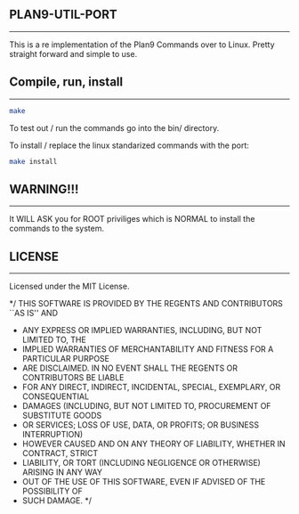 ## PLAN9-UTIL-PORT
------------------
This is a re implementation of the Plan9 Commands over to Linux.
Pretty straight forward and simple to use.

## Compile, run, install
------------------------
```bash
make
```

To test out / run the commands go into the bin/ directory.

To install / replace the linux standarized commands with the port:
```bash
make install
```

## WARNING!!!
-------------
It WILL ASK you for ROOT priviliges which is NORMAL to install the commands to the system.

## LICENSE
----------
Licensed under the MIT License.

 */ THIS SOFTWARE IS PROVIDED BY THE REGENTS AND CONTRIBUTORS ``AS IS'' AND
 * ANY EXPRESS OR IMPLIED WARRANTIES, INCLUDING, BUT NOT LIMITED TO, THE
 * IMPLIED WARRANTIES OF MERCHANTABILITY AND FITNESS FOR A PARTICULAR PURPOSE
 * ARE DISCLAIMED.  IN NO EVENT SHALL THE REGENTS OR CONTRIBUTORS BE LIABLE
 * FOR ANY DIRECT, INDIRECT, INCIDENTAL, SPECIAL, EXEMPLARY, OR CONSEQUENTIAL
 * DAMAGES (INCLUDING, BUT NOT LIMITED TO, PROCUREMENT OF SUBSTITUTE GOODS
 * OR SERVICES; LOSS OF USE, DATA, OR PROFITS; OR BUSINESS INTERRUPTION)
 * HOWEVER CAUSED AND ON ANY THEORY OF LIABILITY, WHETHER IN CONTRACT, STRICT
 * LIABILITY, OR TORT (INCLUDING NEGLIGENCE OR OTHERWISE) ARISING IN ANY WAY
 * OUT OF THE USE OF THIS SOFTWARE, EVEN IF ADVISED OF THE POSSIBILITY OF
 * SUCH DAMAGE.
 */